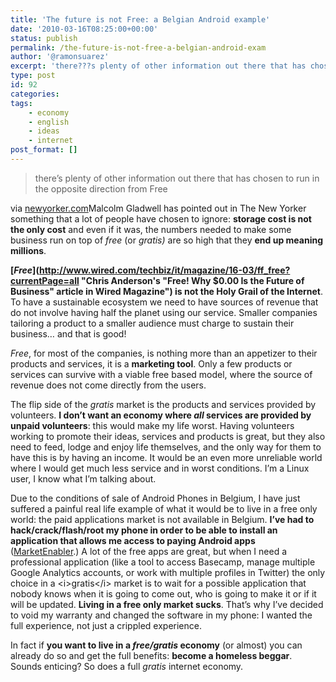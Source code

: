 ```yaml
---
title: 'The future is not Free: a Belgian Android example'
date: '2010-03-16T08:25:00+00:00'
status: publish
permalink: /the-future-is-not-free-a-belgian-android-exam
author: '@ramonsuarez'
excerpt: 'there???s plenty of other information out there that has chosen to run in the opposite direction from Free via newyorker.com Malcolm Gladwell has pointed out in The New Yorker something that a lot of people have chosen to ignore: storage cost is not...'
type: post
id: 92
categories:
tags:
    - economy
    - english
    - ideas
    - internet
post_format: []
---
```

> there’s plenty of other information out there that has chosen to run in the opposite direction from Free

via [newyorker.com](http://www.newyorker.com/arts/critics/books/2009/07/06/090706crbo_books_gladwell?currentPage=3)Malcolm Gladwell has pointed out in The New Yorker something that a lot of people have chosen to ignore: **storage cost is not the only cost** and even if it was, the numbers needed to make some business run on top of *free* (or *gratis)* are so high that they **end up meaning millions**.

**[*Free*](http://www.wired.com/techbiz/it/magazine/16-03/ff_free?currentPage=all "Chris Anderson's "Free! Why $0.00 Is the Future of Business" article in Wired Magazine") is not the Holy Grail of the Internet**. To have a sustainable ecosystem we need to have sources of revenue that do not involve having half the planet using our service. Smaller companies tailoring a product to a smaller audience must charge to sustain their business… and that is good!

*Free*, for most of the companies, is nothing more than an appetizer to their products and services, it is a **marketing tool**. Only a few products or services can survive with a viable free based model, where the source of revenue does not come directly from the users.

The flip side of the *gratis* market is the products and services provided by volunteers. **I don’t want an economy where *all* services are provided by unpaid volunteers**: this would make my life worst. Having volunteers working to promote their ideas, services and products is great, but they also need to feed, lodge and enjoy life themselves, and the only way for them to have this is by having an income. It would be an even more unreliable world where I would get much less service and in worst conditions. I’m a Linux user, I know what I’m talking about.

Due to the conditions of sale of Android Phones in Belgium, I have just suffered a painful real life example of what it would be to live in a free only world: the paid applications market is not available in Belgium. **I’ve had to hack/crack/flash/root my phone in order to be able to install an application that allows me access to paying Android apps** ([MarketEnabler](http://code.google.com/p/market-enabler/ "MarketEnabler lets you buy Android apps in any country").) A lot of the free apps are great, but when I need a professional application (like a tool to access Basecamp, manage multiple Google Analytics accounts, or work with multiple profiles in Twitter) the only choice in a &lt;i&gt;gratis&lt;/i&gt; market is to wait for a possible application that nobody knows when it is going to come out, who is going to make it or if it will be updated. **Living in a free only market sucks**. That’s why I’ve decided to void my warranty and changed the software in my phone: I wanted the full experience, not just a crippled experience.

In fact if **you want to live in a *free/gratis* economy** (or almost) you can already do so and get the full benefits: **become a homeless beggar**. Sounds enticing? So does a full *gratis* internet economy.

